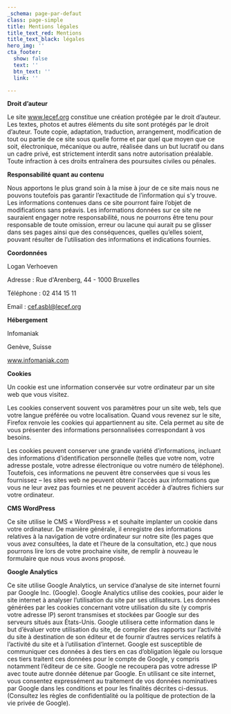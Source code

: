 ```yaml
---
_schema: page-par-defaut
class: page-simple
title: Mentions légales
title_text_red: Mentions
title_text_black: légales
hero_img: ''
cta_footer:
  show: false
  text: ''
  btn_text: ''
  link: ''

---
```

**Droit d’auteur** 

Le site www.lecef.org constitue une création protégée par le droit d’auteur. Les textes, photos et autres éléments du site sont protégés par le droit d’auteur. Toute copie, adaptation, traduction, arrangement, modification de tout ou partie de ce site sous quelle forme et par quel que moyen que ce soit, électronique, mécanique ou autre, réalisée dans un but lucratif ou dans un cadre privé, est strictement interdit sans notre autorisation préalable. Toute infraction à ces droits entraînera des poursuites civiles ou pénales. 

**Responsabilité quant au contenu**

Nous apportons le plus grand soin à la mise à jour de ce site mais nous ne pouvons toutefois pas garantir l’exactitude de l’information qui s’y trouve. Les informations contenues dans ce site pourront faire l’objet de modifications sans préavis. Les informations données sur ce site ne sauraient engager notre responsabilité, nous ne pourrons être tenu pour responsable de toute omission, erreur ou lacune qui aurait pu se glisser dans ses pages ainsi que des conséquences, quelles qu’elles soient, pouvant résulter de l’utilisation des informations et indications fournies.

**Coordonnées**

Logan Verhoeven

Adresse : Rue d'Arenberg, 44 - 1000 Bruxelles

Téléphone : 02 414 15 11 

Email : cef.asbl@lecef.org

**Hébergement** 

Infomaniak

Genève, Suisse

www.infomaniak.com

**Cookies**

Un cookie est une information conservée sur votre ordinateur par un site web que vous visitez.

Les cookies conservent souvent vos paramètres pour un site web, tels que votre langue préférée ou votre localisation. Quand vous revenez sur le site, Firefox renvoie les cookies qui appartiennent au site. Cela permet au site de vous présenter des informations personnalisées correspondant à vos besoins.

Les cookies peuvent conserver une grande variété d’informations, incluant des informations d’identification personnelle (telles que votre nom, votre adresse postale, votre adresse électronique ou votre numéro de téléphone). Toutefois, ces informations ne peuvent être conservées que si vous les fournissez – les sites web ne peuvent obtenir l’accès aux informations que vous ne leur avez pas fournies et ne peuvent accéder à d’autres fichiers sur votre ordinateur.

 **CMS WordPress** 

Ce site utilise le CMS « WordPress » et souhaite implanter un cookie dans votre ordinateur. De manière générale, il enregistre des informations relatives à la navigation de votre ordinateur sur notre site (les pages que vous avez consultées, la date et l’heure de la consultation, etc.) que nous pourrons lire lors de votre prochaine visite, de remplir à nouveau le formulaire que nous vous avons proposé.

**Google  Analytics**

Ce site utilise Google Analytics, un service d’analyse de site internet fourni par Google Inc. (Google). Google Analytics utilise des cookies, pour aider le site internet à analyser l’utilisation du site par ses utilisateurs. Les données générées par les cookies concernant votre utilisation du site (y compris votre adresse IP) seront transmises et stockées par Google sur des serveurs situés aux États-Unis. Google utilisera cette information dans le but d’évaluer votre utilisation du site, de compiler des rapports sur l’activité du site à destination de son éditeur et de fournir d’autres services relatifs à l’activité du site et à l’utilisation d’internet. Google est susceptible de communiquer ces données à des tiers en cas d’obligation légale ou lorsque ces tiers traitent ces données pour le compte de Google, y compris notamment l’éditeur de ce site. Google ne recoupera pas votre adresse IP avec toute autre donnée détenue par Google. En utilisant ce site internet, vous consentez expressément au traitement de vos données nominatives par Google dans les conditions et pour les finalités décrites ci-dessus. (Consultez les règles de confidentialité ou la politique de protection de la vie privée de Google).